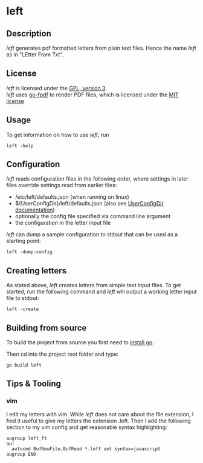 # left

## Description

_left_ generates pdf formatted letters from plain text files. 
Hence the name _left_ as in "LEtter From Txt".

## License

_left_ is licensed under the [GPL, version 3](LICENSE).  
_left_ uses [go-fpdf](https://github.com/go-pdf/fpdf) to render PDF files, which is licensed under the [MIT license](https://github.com/go-pdf/fpdf/blob/main/LICENSE)

## Usage

To get information on how to use _left_, run 
```
left -help
```

## Configuration

_left_ reads configuration files in the following order, where settings in later files override settings read from earlier files:
- /etc/left/defaults.json (when running on linux)
- ${UserConfigDir}/left/defaults.json (also see [UserConfigDir documentation](https://pkg.go.dev/os#UserConfigDir))
- optionally the config file specified via command line argument
- the configuration in the letter input file

_left_ can dump a sample configuration to stdout that can be used as a starting point:
```
left -dump-config
```

## Creating letters

As stated above, _left_ creates letters from simple text input files.
To get started, run the following command and _left_ will output a working letter input file to stdout:
```
left -create
```

## Building from source

To build the project from source you first need to [install go](https://go.dev/doc/install).

Then cd into the project root folder and type:
```
go build left
```

## Tips & Tooling

### vim

I edit my letters with vim. While _left_ does not care about the file extension, 
I find it useful to give my letters the extension .left.
Then I add the following section to my vim config and get reasonable syntax highlighting:
```
augroup left_ft
au!
  autocmd BufNewFile,BufRead *.left set syntax=javascript
augroup END
```
 